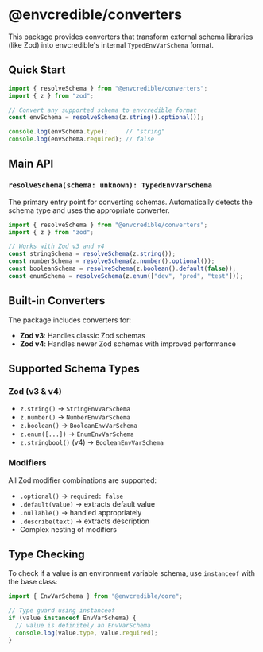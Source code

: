 # @envcredible/converters

This package provides converters that transform external schema libraries (like Zod) into envcredible's internal `TypedEnvVarSchema` format.

## Quick Start

```typescript
import { resolveSchema } from "@envcredible/converters";
import { z } from "zod";

// Convert any supported schema to envcredible format
const envSchema = resolveSchema(z.string().optional());

console.log(envSchema.type);     // "string"
console.log(envSchema.required); // false
```

## Main API

### `resolveSchema(schema: unknown): TypedEnvVarSchema`

The primary entry point for converting schemas. Automatically detects the schema type and uses the appropriate converter.

```typescript
import { resolveSchema } from "@envcredible/converters";
import { z } from "zod";

// Works with Zod v3 and v4
const stringSchema = resolveSchema(z.string());
const numberSchema = resolveSchema(z.number().optional());
const booleanSchema = resolveSchema(z.boolean().default(false));
const enumSchema = resolveSchema(z.enum(["dev", "prod", "test"]));
```

## Built-in Converters

The package includes converters for:

- **Zod v3**: Handles classic Zod schemas
- **Zod v4**: Handles newer Zod schemas with improved performance

## Supported Schema Types

### Zod (v3 & v4)

- `z.string()` → `StringEnvVarSchema`
- `z.number()` → `NumberEnvVarSchema`
- `z.boolean()` → `BooleanEnvVarSchema`
- `z.enum([...])` → `EnumEnvVarSchema`
- `z.stringbool()` (v4) → `BooleanEnvVarSchema`

### Modifiers

All Zod modifier combinations are supported:

- `.optional()` → `required: false`
- `.default(value)` → extracts default value
- `.nullable()` → handled appropriately
- `.describe(text)` → extracts description
- Complex nesting of modifiers

## Type Checking

To check if a value is an environment variable schema, use `instanceof` with the base class:

```typescript
import { EnvVarSchema } from "@envcredible/core";

// Type guard using instanceof
if (value instanceof EnvVarSchema) {
  // value is definitely an EnvVarSchema
  console.log(value.type, value.required);
}
```
